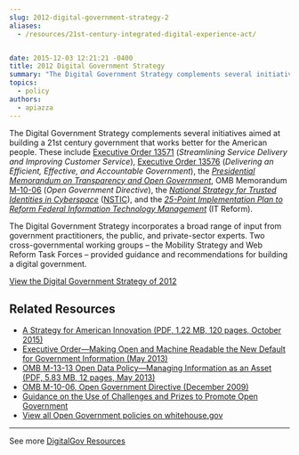 ```yaml
---
slug: 2012-digital-government-strategy-2
aliases:
  - /resources/21st-century-integrated-digital-experience-act/


date: 2015-12-03 12:21:21 -0400
title: 2012 Digital Government Strategy
summary: "The Digital Government Strategy complements several initiatives aimed at building a 21st century government that works better for the American people. These include Executive Order 13571 (Streamlining Service Delivery and Improving Customer Service), Executive Order 13576 (Delivering an Efficient, Effective, and Accountable Government), the Presidential Memorandum on Transparency and Open Government, OMB Memorandum M-10-06 (Open Government Directive), the National"
topics:
  - policy
authors:
  - apiazza
---
```


The Digital Government Strategy complements several initiatives aimed at building a 21st century government that works better for the American people. These include [Executive Order 13571](https://obamawhitehouse.archives.gov/the-press-office/2011/04/27/executive-order-13571-streamlining-service-delivery-and-improving-custom) (_Streamlining Service Delivery and Improving Customer Service_), [Executive Order 13576](https://obamawhitehouse.archives.gov/the-press-office/2011/06/13/executive-order-13576-delivering-efficient-effective-and-accountable-gov) (_Delivering an Efficient, Effective, and Accountable Government_), the [_Presidential Memorandum on Transparency and Open Government_](https://obamawhitehouse.archives.gov/the-press-office/transparency-and-open-government), OMB Memorandum [M-10-06](https://obamawhitehouse.archives.gov/open/documents/open-government-directive) (_Open Government Directive_), the _[National Strategy for Trusted Identities in Cyberspace](https://www.nist.gov/sites/default/files/documents/2016/12/08/nsticstrategy.pdf)_ ([NSTIC](https://www.nist.gov/itl/tig)), and the [_25-Point Implementation Plan to Reform Federal Information Technology Management_](http://cio.gov/documents/25-Point-Implementation-Plan-to-Reform-FederalIT.pdf) (IT Reform).

The Digital Government Strategy incorporates a broad range of input from government practitioners, the public, and private-sector experts. Two cross-governmental working groups – the Mobility Strategy and Web Reform Task Forces – provided guidance and recommendations for building a digital government.

<a class="button" href="https://obamawhitehouse.archives.gov/sites/default/files/omb/egov/digital-government/digital-government.html">View the Digital Government Strategy of 2012</a>

## Related Resources

- [A Strategy for American Innovation (PDF, 1.22 MB, 120 pages, October 2015)](https://obamawhitehouse.archives.gov/sites/default/files/strategy_for_american_innovation_october_2015.pdf)
- [Executive Order—Making Open and Machine Readable the New Default for Government Information (May 2013)](http://obamawhitehouse.archives.gov/the-press-office/2013/05/09/executive-order-making-open-and-machine-readable-new-default-government-)
- [OMB M-13-13 Open Data Policy—Managing Information as an Asset (PDF, 5.83 MB, 12 pages, May 2013)](http://obamawhitehouse.archives.gov/sites/default/files/omb/memoranda/2013/m-13-13.pdf)
- [OMB M-10-06, Open Government Directive (December 2009)](http://obamawhitehouse.archives.gov/open/documents/open-government-directive)
- [Guidance on the Use of Challenges and Prizes to Promote Open Government](http://obamawhitehouse.archives.gov/omb/assets/memoranda_2010/m10-11.pdf)
- [View all Open Government policies on whitehouse.gov](http://obamawhitehouse.archives.gov/open)

---

See more [DigitalGov Resources](https://digital.gov/resources/)
